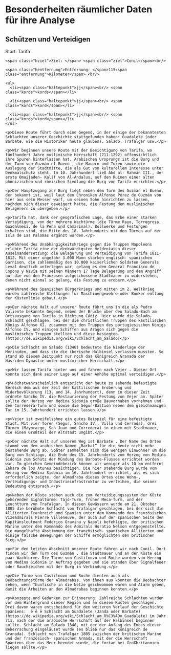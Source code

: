 # Besonderheiten räumlicher Daten für ihre Analyse

<h2 id="ausfluege4burgen">Schützen und Verteidigen</h2>

  <div class="datenzubeginn">
    <span class="hstart">Start: </span>Tarifa<br/>

    <span class="hziel">Ziel: </span> <span class="ziel">Conil</span><br/>

    <span class="hentfernung">Entfernung: </span>115<span class="entfernung">Kilometer</span> <br/>

    <ul>
      <li><span class="haltepunkt">jj</span><br/> <span class="kords">kords</span></li>

      <li><span class="haltepunkt">jj</span><br/> <span class="kords">kord</span></li>

      <li><span class="haltepunkt">jj</span><br/> <span class="kords">kord</span></li>
    </ul>

    <p>Diese Route führt durch eine Gegend, in der einige der bekanntesten Schlachten unserer Geschichte stattgefunden haben: Guadalete (oder Barbate, wie die Historiker heute glauben), Salado, Trafalgar usw.</p>

    <p>Wir beginnen unsere Route mit der Besichtigung von Tarifa, wo fünfhundert Jahre muslimische Herrschaft (711-1292) offensichtlich ihre Spuren hinterlassen hat. Arabischen Ursprungs ist die Burg und der Turm von Guzmán el Bueno , die Mauern und Toren sowie die Auslegung der Stadtmitte, die als Gut von kulturellem Interesse unter Denkmalschutz steht. Im 10. Jahrhundert ließ Abd al- Rahmán III., der erste Omaijaden- Kalif von Al-Andalus, auf den Ruinen einer alten phönizischen und römischen Siedlung die Burg von Tarifa errichten.</p>

    <p>Der Hauptzugang zur Burg liegt neben dem Turm des Guzmán el Bueno, der bekannt ist, weil laut den Chroniken Alfonso Pérez de Guzmán von hier aus sein Messer warf, um seinen Sohn hinrichten zu lassen, nachdem sich dieser geweigert hatte, die Festung den muslimischen Belagerern zu übergeben.</p>

    <p>Tarifa hat, dank der geografischen Lage, das Erbe einer starken Verteidigung, von der mehrere Wachtürme (die Türme Rayo, Torregrosa, Guadalmesí, de la Peña und Camarinal), Bollwerke und Festungen erhalten sind, die Mitte des 18. Jahrhunderts mit den Türmen auf der Isla de Las Palomas ergänzt wurden.</p>

    <p>Während des Unabhängigkeitskriegs gegen die Truppen Napoleons erlebte Tarifa eine der denkwürdigsten Heldentaten dieser Auseinandersetzung: die Belagerung und Verteidigung von Tarifa 1811-1812. Mit einer ungefähr 3.000 Mann starken englisch- spanischen Garnison, die zahlenmäßig den 10.000 kaiserlichen Soldaten Generals Leval deutlich unterlegen war, gelang es dem General Francisco de Copons y Navía mit seinen Männern 17 Tage Belagerung und dem Angriff auf die von den Franzosen aufgeschossene Stadtmauer zu widerstehen, denen nicht einmal so gelang, die Festung zu erobern.</p>

    <p>Während des Spanischen Bürgerkriegs und mitten im 2. Weltkrieg wurden zahlreiche Stellungen für Maschinengewehre oder Bunker entlang der Küstenlinie gebaut.</p>

    <p>Der nächste Halt auf unserer Route führt uns in die als Pedro Valiente bekannte Gegend, neben der Brücke über den Salado-Bach am Ortsausgang von Tarifa in Richtung Cádiz. Hier wurde die Salado-Schlacht geschlagen, bei der die christlichen Truppen des kastilischen Königs Alfonso XI. zusammen mit den Truppen des portugiesischen Königs Alfonso IV. und einigen Schiffen aus Aragon sich gegen die muslimischen Truppen stellten und diese besiegten. (https://de.wikipedia.org/wiki/Schlacht_am_Salado)</p>

    <p>Die Schlacht am Salado (1340) bedeutete die Niederlage der Meriniden, und dass sie die iberische Halbinsel verlassen mussten. So stand ab diesem Zeitpunkt nur noch das Königreich Granada der Nasriden-Dynastie unter muslimischer Herrschaft.</p>

    <p>Wir lassen Tarifa hinter uns und fahren nach Vejer . Dieser Ort konnte sich dank seiner Lage auf einer Anhöhe optimal verteidigen.</p>

    <p>Höchstwahrscheinlich entspricht der heute zu sehende befestigte Bereich dem aus der Zeit der kastilischen Eroberung und Widerbevölkerung (13. und 14. Jahrhundert), denn in dieser Zeit ordnete Sancho IV. die Restaurierung der Festung von Vejer an. Später sollte der Herzog von Medina Sidonia große Bauvorhaben vornehmen und den Corredera-Turm und sowie die Segur-Bastion neben dem gleichnamigen Tor im 15. Jahrhundert errichten lassen.</p>

    <p>Vejer ist zweifelsohne ein gutes Beispiel für eine befestigte Stadt. Mit vier Toren (Segur, Sancho IV., Villa und Cerrada), drei Türmen (Mayorazgo, San Juan und Corredera) in einem mit Stadtmauer, die einen Großteil der Altstadt umgibt.</p>

    <p>Der nächste Halt auf unserem Weg ist Barbate . Der Name des Ortes stammt von dem arabischen Namen „Barbat” für die heute nicht mehr bestehende Burg ab. Später sammelten sich die wenigen Einwohner um die Burg von Santiago, die Ende des 15. Jahrhunderts vom Herzog von Medina Sidonia zum Schutz der Mündung des Barbate-Flusses errichtet worden war. Im gleichen Gemeindebezirk können wir weniger als 10 km entfernt Zahara de los Atunes besichtigen. Die hier stehende Burg wurde vom Herzog von Medina Sidonia im 16. Jahrhundert errichtet, als es sich erforderlich zeigte, der Almadraba dieses Ortes eine Wohn-, Verteidigungs- und Industrieinfrastruktur zu verleihen, die seiner Bedeutung entsprach.</p>

    <p>Neben der Küste stehen auch die zum Verteidigungssystem der Küste gehörenden Signaltürme: Tajo-Turm, früher Meca-Turm, und der Leuchtturm von Trafalgar. In diesen Gewässern wurde am 21. Oktober 1805 die berühmte Schlacht von Trafalgar geschlagen, bei der sich die Alliierten Frankreich und Spanien unter dem Kommando des französischen Vizeadmirals Pierre Villeneuve, der auch auf der spanischen Seite den Kapitänsleutnant Federico Gravina y Napoli befehligte, der britischen Marine unter dem Kommando des Admirals Horatio Nelson entgegenstellte. Die mangelhafte Abstimmung der französisch- spanischen Alliierten und einige falsche Bewegungen der Schiffe ermöglichten den britischen Sieg.</p>

    <p>Für den letzten Abschnitt unserer Route fahren wir nach Conil. Dort finden wir den Turm des Guzmán , die Stadtmauer und an der Küste ein paar Wachtürme. Die Türme von Castilnovo und Roche wurden vom Herzog von Medina Sidonia in Auftrag gegeben und sie standen über Signalfeuer oder Rauchzeichen mit der Burg in Verbindung.</p>

    <p>Die Türme von Castilnovo und Roche dienten auch als Beobachtungstürme der Almadrabas. Von ihnen aus konnten die Beobachter sehen, wenn Thunfische in die Netze geschwommen waren und Alarm geben, damit die Arbeiten an den Almadrabas beginnen konnten.</p>

    <p>Konzepte und Gedanken zur Erinnerung: Zahlreiche Schlachten wurden vor dem Hintergrund dieser Region und an diesen Küsten geschlagen. Drei davon waren entscheidend für den weiteren Verlauf der Geschichte Spaniens: ­ ë ë ë Schlacht am Guadalete (Janda oder Barbate) (https://de.wikipedia.org/wiki/Schlacht_am_R%C3%ADo_Guadalete) im Jahr 711, nach der die arabische Herrschaft auf der Halbinsel beginnen sollte. Schlacht am Salado 1340, mit der der Anfang des Endes dieser Beherrschung eingeläutet wurde (es blieb nur das Königreich de Granada). Schlacht von Trafalgar 1805 zwischen der britischen Marine und der französisch- spanischen Armada, mit der die Herrschaft Spaniens über das Meer beendet wurde, die fortan bei Großbritannien liegen sollte.</p>
  </div>